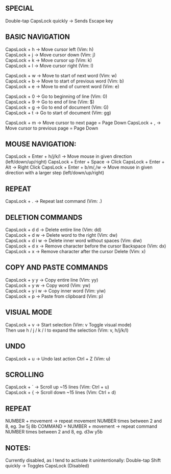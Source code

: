 ## SPECIAL

Double-tap CapsLock quickly → Sends Escape key

## BASIC NAVIGATION

CapsLock + h → Move cursor left (Vim: h)  
CapsLock + j → Move cursor down (Vim: j)  
CapsLock + k → Move cursor up (Vim: k)  
CapsLock + l → Move cursor right (Vim: l)  

CapsLock + w → Move to start of next word (Vim: w)  
CapsLock + b → Move to start of previous word (Vim: b)  
CapsLock + e → Move to end of current word (Vim: e)  

CapsLock + 0 → Go to beginning of line (Vim: 0)  
CapsLock + 9 → Go to end of line (Vim: $)  
CapsLock + g → Go to end of document (Vim: G)  
CapsLock + t → Go to start of document (Vim: gg)

CapsLock + m → Move cursor to next page = Page Down
CapsLock + , → Move cursor to previous page = Page Down

## MOUSE NAVIGATION:

CapsLock + Enter + h/j/k/l → Move mouse in given direction (left/down/up/right)
CapsLock + Enter + Space → Click
CapsLock + Enter + Alt → Right Click
CapsLock + Enter + b/m/,/w → Move mouse  in given direction with a larger step (left/down/up/right)

## REPEAT

CapsLock + . → Repeat last command (Vim: .)

## DELETION COMMANDS

CapsLock + d d → Delete entire line (Vim: dd)  
CapsLock + d w → Delete word to the right (Vim: dw)  
CapsLock + d i w → Delete inner word without spaces (Vim: diw)  
CapsLock + d x → Remove character before the cursor Backspace (Vim: dx)
CapsLock + x → Remove character after the cursor Delete (Vim: x)

## COPY AND PASTE COMMANDS

CapsLock + y y → Copy entire line (Vim: yy)  
CapsLock + y w → Copy word (Vim: yw)  
CapsLock + y i w → Copy inner word (Vim: yiw)  
CapsLock + p → Paste from clipboard (Vim: p)

## VISUAL MODE

CapsLock + v → Start selection (Vim: v Toggle visual mode)  
Then use h / j / k / l to expand the selection (Vim: v, h/j/k/l)

## UNDO

CapsLock + u → Undo last action Ctrl + Z (Vim: u)

## SCROLLING

CapsLock + ´ → Scroll up ~15 lines (Vim: Ctrl + u)  
CapsLock + { → Scroll down ~15 lines (Vim: Ctrl + d)

## REPEAT

NUMBER + movement → repeat movement NUMBER times between 2 and 8, eg. 3w 5j 8b
COMMAND + NUMBER + movement → repeat command NUMBER times between 2 and 8, eg. d3w y5b

## NOTES:

Currently disabled, as I tend to activate it unintentionally: Double-tap Shift quickly → Toggles CapsLock (Disabled)  
